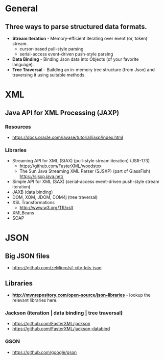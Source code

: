 # General
## Three ways to parse structured data formats.
- **Stream Iteration** - Memory-efficient iterating over event (or, token) stream.
  + cursor-based pull-style parsing
  + serial-access event-driven push-style parsing
- **Data Binding** - Binding Json data into Objects (of your favorite language).
- **Tree Traversal** - Building an in-memory tree structure (from Json) and traversing it using suitable methods.

# XML

## Java API for XML Processing (JAXP)
### Resources
- https://docs.oracle.com/javase/tutorial/jaxp/index.html

### Libraries
- Streaming API for XML (StAX) (pull-style stream iteration) (JSR-173)
  + https://github.com/FasterXML/woodstox
  + The Sun Java Streaming XML Parser (SJSXP) (part of GlassFish) https://sjsxp.java.net/
- Simple API for XML (SAX) (serial-access event-driven push-style stream iteration)
- JAXB (data binding)
- DOM, XOM, JDOM, DOM4j (tree traversal)
- XSL Transformations
  + http://www.w3.org/TR/xslt
- XMLBeans
- SOAP

# JSON

## Big JSON files
- https://github.com/zeMirco/sf-city-lots-json

## Libraries
- **http://mvnrepository.com/open-source/json-libraries** - lookup the relevant libraries here.

### Jackson (iteration | data binding | tree traversal)
- https://github.com/FasterXML/jackson
- https://github.com/FasterXML/jackson-databind

### GSON
- https://github.com/google/gson
